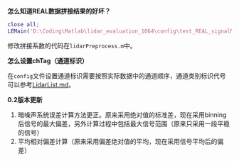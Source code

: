 **怎么知道REAL数据拼接结果的好坏？**

```matlab
close all;
LEMain('D:\Coding\Matlab\lidar_evaluation_1064\config\test_REAL_signalMerge_config.yml', 'flagReadData', true, 'flagDebug', true, 'flagQL', true);
```

修改拼接系数的代码在`lidarPreprocess.m`中。

**怎么设置chTag（通道标识）**

在`config`文件设置通道标识需要按照实际数据中的通道顺序，通道类别标识代号可以参考[LidarList.md](lidarList.md)。

**0.2版本更新**

1. 暗噪声系统误差计算方法更正。原来采用绝对值的标准差，现在采用binning后信号的最大偏差，另外计算过程中包括最大信号范围（原来只采用一段平稳的信号）
2. 平均相对偏差计算（原来采用偏差绝对值的平均，现在采用信号平均后的偏差）